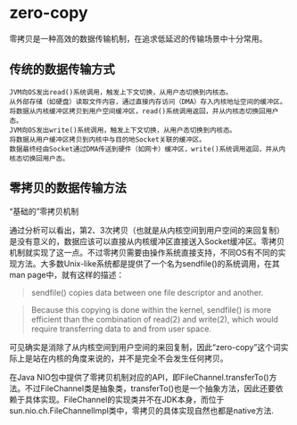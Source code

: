 # zero-copy


零拷贝是一种高效的数据传输机制，在追求低延迟的传输场景中十分常用。


## 传统的数据传输方式


    JVM向OS发出read()系统调用，触发上下文切换，从用户态切换到内核态。
    从外部存储（如硬盘）读取文件内容，通过直接内存访问（DMA）存入内核地址空间的缓冲区。
    将数据从内核缓冲区拷贝到用户空间缓冲区，read()系统调用返回，并从内核态切换回用户态。
    JVM向OS发出write()系统调用，触发上下文切换，从用户态切换到内核态。
    将数据从用户缓冲区拷贝到内核中与目的地Socket关联的缓冲区。
    数据最终经由Socket通过DMA传送到硬件（如网卡）缓冲区，write()系统调用返回，并从内核态切换回用户态。


## 零拷贝的数据传输方法


“基础的”零拷贝机制

通过分析可以看出，第2、3次拷贝（也就是从内核空间到用户空间的来回复制）是没有意义的，数据应该可以直接从内核缓冲区直接送入Socket缓冲区。零拷贝机制就实现了这一点。不过零拷贝需要由操作系统直接支持，不同OS有不同的实现方法。大多数Unix-like系统都是提供了一个名为sendfile()的系统调用，在其man page中，就有这样的描述：

>sendfile() copies data between one file descriptor and another.


>Because this copying is done within the kernel, sendfile() is more efficient than the combination of read(2) and write(2), which would require transferring data to and from user space.


可见确实是消除了从内核空间到用户空间的来回复制，因此“zero-copy”这个词实际上是站在内核的角度来说的，并不是完全不会发生任何拷贝。

在Java NIO包中提供了零拷贝机制对应的API，即FileChannel.transferTo()方法。不过FileChannel类是抽象类，transferTo()也是一个抽象方法，因此还要依赖于具体实现。FileChannel的实现类并不在JDK本身，而位于sun.nio.ch.FileChannelImpl类中，零拷贝的具体实现自然也都是native方法.


